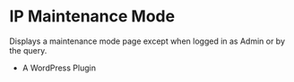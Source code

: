 IP Maintenance Mode
=========================

Displays a maintenance mode page except when logged in as Admin or by the query.

* A WordPress Plugin
